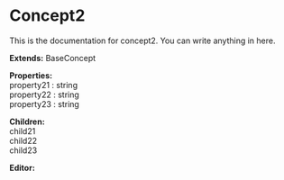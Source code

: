   # Concept2  <br> 
  This is the documentation for concept2. 
  You can write anything in here. 
     
  **Extends:** BaseConcept  <br> 
     
  **Properties:**  <br> 
  property21 : string  <br> property22 : string  <br> property23 : string  <br> 
     
  **Children:**  <br> 
  child21  <br> child22  <br> child23  <br> 
     
  **Editor:**  <br> 

